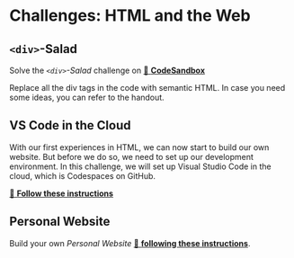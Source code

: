 # Challenges: HTML and the Web

## `<div>`-Salad

Solve the _`<div>`-Salad_ challenge on
[🔗 **CodeSandbox**](https://codesandbox.io/s/github/neuefische/web-exercises/tree/main/sessions/html-and-the-web/div-salad?file=/README.md)

Replace all the div tags in the code with semantic HTML. In case you need some ideas, you can refer
to the handout.

## VS Code in the Cloud

With our first experiences in HTML, we can now start to build our own website. But before we do so, we need to set up our development environment. In this challenge, we will set up Visual Studio Code in the cloud, which is Codespaces on GitHub.

[🔗 **Follow these instructions**](https://github.com/neuefische/web-exercises/tree/main/sessions/html-and-the-web/github-codespaces)

## Personal Website

Build your own _Personal Website_
[🔗 **following these instructions**](https://github.com/neuefische/web-exercises/tree/main/sessions/html-and-the-web/personal-website).
